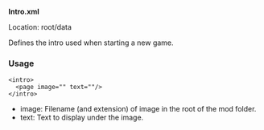 **Intro.xml**

Location: root/data

Defines the intro used when starting a new game.

### Usage

```
<intro>
  <page image="" text=""/>
</intro>
```
* image: Filename (and extension) of image in the root of the mod folder.
* text: Text to display under the image.
